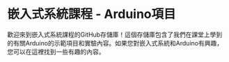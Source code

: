 # 嵌入式系統課程 - Arduino項目

歡迎來到嵌入式系統課程的GitHub存儲庫！這個存儲庫包含了我們在課堂上學到的有關Arduino的示範項目和實驗內容。如果您對嵌入式系統和Arduino有興趣，您可以在這裡找到一些有趣的內容。
